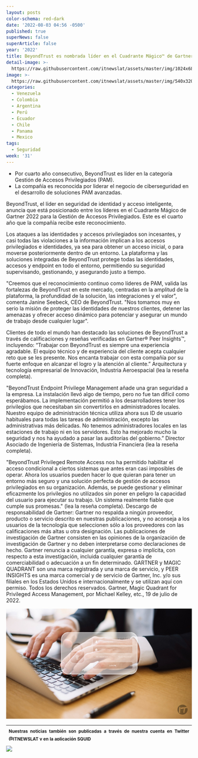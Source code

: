 ```yaml
---
layout: posts
color-schema: red-dark
date: '2022-08-03 04:56 -0500'
published: true
superNews: false
superArticle: false
year: '2022'
title: BeyondTrust es nombrada líder en el Cuadrante Mágico™ de Gartner® de 2022
detail-image: >-
  https://raw.githubusercontent.com/itnewslat/assets/master/img/1024x680/acceso-site-g.jpg
image: >-
  https://raw.githubusercontent.com/itnewslat/assets/master/img/540x320/acceso-site-p.jpg
categories:
  - Venezuela
  - Colombia
  - Argentina
  - Perú
  - Ecuador
  - Chile
  - Panama
  - Mexico
tags:
  - Seguridad
week: '31'
---
```

- Por cuarto año consecutivo, BeyondTrust es líder en la categoría Gestión de Accesos Privilegiados (PAM).
- La compañía es reconocida por liderar el negocio de ciberseguridad en el desarrollo de soluciones PAM avanzadas.

BeyondTrust, el líder en seguridad de identidad y acceso inteligente, anuncia que está posicionado entre los líderes en el Cuadrante Mágico de Gartner 2022 para la Gestión de Accesos Privilegiados. Este es el cuarto año que la compañía recibe este reconocimiento.

Los ataques a las identidades y accesos privilegiados son incesantes, y casi todas las violaciones a la información implican a los accesos privilegiados e identidades, ya sea para obtener un acceso inicial, o para moverse posteriormente dentro de un entorno. La plataforma y las soluciones integradas de BeyondTrust protege todas las identidades, accesos y endpoint en todo el entorno, permitiendo su seguridad supervisando, gestionando, y asegurando justo a tiempo.

"Creemos que el reconocimiento continuo como líderes de PAM, valida las fortalezas de BeyondTrust en este mercado, centradas en la amplitud de la plataforma, la profundidad de la solución, las integraciones y el valor", comenta Janine Seebeck, CEO de BeyondTrust. "Nos tomamos muy en serio la misión de proteger las identidades de nuestros clientes, detener las amenazas y ofrecer acceso dinámico para potenciar y asegurar un mundo de trabajo desde cualquier lugar".

Clientes de todo el mundo han destacado las soluciones de BeyondTrust a través de calificaciones y reseñas verificadas en Gartner® Peer Insights™, incluyendo:
“Trabajar con BeyondTrust es siempre una experiencia agradable. El equipo técnico y de experiencia del cliente acepta cualquier reto que se les presente. Nos encanta trabajar con esta compañía por su fuerte enfoque en alcanzar el logro y la atención al cliente.” Arquitectura y tecnología empresarial de Innovación, Industria Aeroespacial (lea la reseña completa).

"BeyondTrust Endpoint Privilege Management añade una gran seguridad a la empresa. La instalación llevó algo de tiempo, pero no fue tan difícil como esperábamos. La implementación permitió a los desarrolladores tener los privilegios que necesitaban sin convertirlos en administradores locales. Nuestro equipo de administración técnica utiliza ahora sus ID de usuario habituales para todas las tareas de administración, excepto las administrativas más delicadas. No tenemos administradores locales en las estaciones de trabajo ni en los servidores. Esto ha mejorado mucho la seguridad y nos ha ayudado a pasar las auditorías del gobierno.” Director Asociado de Ingeniería de Sistemas, Industria Financiera (lea la reseña completa).

"BeyondTrust Privileged Remote Access nos ha permitido habilitar el acceso condicional a ciertos sistemas que antes eran casi imposibles de operar. Ahora los usuarios pueden hacer lo que quieran para tener un entorno más seguro y una solución perfecta de gestión de accesos privilegiados en su organización. Además, se puede gestionar y eliminar eficazmente los privilegios no utilizados sin poner en peligro la capacidad del usuario para ejecutar su trabajo. Un sistema realmente fiable que cumple sus promesas." (lea la reseña completa).
Descargo de responsabilidad de Gartner: Gartner no respalda a ningún proveedor, producto o servicio descrito en nuestras publicaciones, y no aconseja a los usuarios de la tecnología que seleccionen sólo a los proveedores con las calificaciones más altas u otra designación. Las publicaciones de investigación de Gartner consisten en las opiniones de la organización de investigación de Gartner y no deben interpretarse como declaraciones de hecho. Gartner renuncia a cualquier garantía, expresa o implícita, con respecto a esta investigación, incluida cualquier garantía de comerciabilidad o adecuación a un fin determinado. GARTNER y MAGIC QUADRANT son una marca registrada y una marca de servicio, y PEER INSIGHTS es una marca comercial y de servicio de Gartner, Inc. y/o sus filiales en los Estados Unidos e internacionalmente y se utilizan aquí con permiso. Todos los derechos reservados. Gartner, Magic Quadrant for Privileged Access Management, por Michael Kelley, etc., 19 de julio de 2022.

![](https://raw.githubusercontent.com/itnewslat/assets/master/img/540x320/acceso-site-p.jpg)

<table style="height: 42px;" width="569">
<tbody>
<tr>
<td style="text-align: justify;"><sub><strong>Nuestras noticias también son publicadas a través de nuestra cuenta en Twitter <a href="https://twitter.com/itnewslat?lang=es">@ITNEWSLAT</a> y en la aplicación <a href="https://squidapp.co/en/">SQUID</a></strong></sub></td>
</tr>
</tbody>
</table>

<img src="https://tracker.metricool.com/c3po.jpg?hash=56f88a41e39ab42c063cc51676587a04"/>